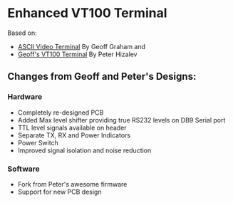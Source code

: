 # Enhanced VT100 Terminal

Based on:
* [ASCII Video Terminal](https://geoffg.net/terminal.html) By Geoff Graham
and
* [Geoff's VT100 Terminal](https://github.com/petrohi/terminal) By Peter Hizalev


## Changes from Geoff and Peter's Designs:

### Hardware
* Completely re-designed PCB
* Added Max level shifter providing true RS232 levels on DB9 Serial port
* TTL level signals available on header
* Separate TX, RX and Power Indicators
* Power Switch
* Improved signal isolation and noise reduction

### Software
* Fork from Peter's awesome firmware
* Support for new PCB design


